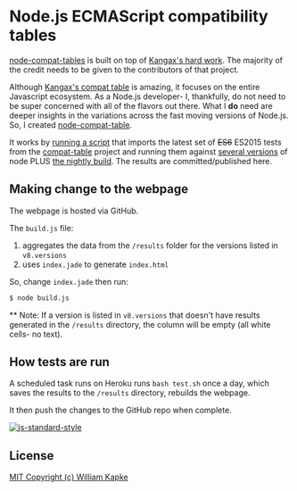 # Node.js ECMAScript compatibility tables
[node-compat-tables](https://williamkapke.github.io/node-compat-table/) is built on top of
[Kangax's hard work](https://github.com/kangax/compat-table). The majority of the credit needs to be given to the contributors
of that project.

Although [Kangax's compat table](https://github.com/kangax/compat-table) is amazing, it focuses on the entire
Javascript ecosystem. As a Node.js developer- I, thankfully, do not need to be super concerned with all of the
flavors out there. What I **do** need are deeper insights in the variations across the fast moving versions
of Node.js. So, I created [node-compat-table](https://williamkapke.github.io/node-compat-table/).

It works by [running a script](https://github.com/williamkapke/node-compat-table/blob/gh-pages/test.sh) that imports the
latest set of <s>ES6</s> ES2015 tests from the [compat-table](https://github.com/kangax/compat-table) project and running
them against [several versions](https://github.com/williamkapke/node-compat-table/blob/gh-pages/v8.versions) of node PLUS
[the nightly build](https://nodejs.org/download/nightly/). The results are committed/published here.

## Making change to the webpage
The webpage is hosted via GitHub.

The `build.js` file:
1) aggregates the data from the `/results` folder for the versions listed in `v8.versions`
2) uses `index.jade` to generate `index.html`

So, change `index.jade` then run:
```bash
$ node build.js
```

** Note: If a version is listed in `v8.versions` that doesn't have results generated in the `/results` directory, the
column will be empty (all white cells- no text).

## How tests are run
A scheduled task runs on Heroku runs `bash test.sh` once a day, which saves the results to the `/results` directory, rebuilds the webpage.

It then push the changes to the GitHub repo when complete.

[![js-standard-style](https://cdn.rawgit.com/feross/standard/master/badge.svg)](https://github.com/feross/standard)


## License
[MIT Copyright (c) William Kapke](https://github.com/williamkapke/node-compat-table/blob/gh-pages/LICENSE)
